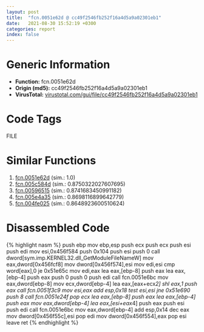 ```yaml
---
layout: post
title:  "fcn.0051e62d @ cc49f2546fb252f16a4d5a9a02301eb1"
date:   2021-08-30 15:52:19 +0300
categories: report
index: false
---
```


# Generic Information
- **Function:** fcn.0051e62d
- **Origin (md5):** cc49f2546fb252f16a4d5a9a02301eb1
- **VirusTotal:** [virustotal.com/gui/file/cc49f2546fb252f16a4d5a9a02301eb1][virustotal_ref]

# Code Tags
<span class="tag" id="FILE">FILE</span>


# Similar Functions

1. [fcn.0051e62d][similar_1_ref] (sim.: 1.0)
2. [fcn.005c584d][similar_2_ref] (sim.: 0.8750322027607695)
3. [fcn.00596515][similar_3_ref] (sim.: 0.8741683450991182)
4. [fcn.005e4a35][similar_4_ref] (sim.: 0.8698116899642779)
5. [fcn.004fe025][similar_5_ref] (sim.: 0.8648923600510624)


# Disassembled Code

{% highlight nasm %}
push ebp
mov ebp,esp
push ecx
push ecx
push esi
push edi
mov esi,0x456f584
push 0x104
push esi
push 0
call dword[sym.imp.KERNEL32.dll_GetModuleFileNameW]
mov eax,dword[0x456fcf8]
mov dword[0x456f574],esi
mov edi,esi
cmp word[eax],0
je 0x51e65c
mov edi,eax
lea eax,[ebp-8]
push eax
lea eax,[ebp-4]
push eax
push 0
push 0
push edi
call fcn.0051e6bc
mov eax,dword[ebp-8]
mov ecx,dword[ebp-4]
lea eax,[eax+ecx*2]
shl eax,1
push eax
call fcn.0051f3c9
mov esi,eax
add esp,0x18
test esi,esi
jne 0x51e690
push 8
call fcn.0051e24f
pop ecx
lea eax,[ebp-8]
push eax
lea eax,[ebp-4]
push eax
mov eax,dword[ebp-4]
lea eax,[esi+eax*4]
push eax
push esi
push edi
call fcn.0051e6bc
mov eax,dword[ebp-4]
add esp,0x14
dec eax
mov dword[0x456f55c],esi
pop edi
mov dword[0x456f554],eax
pop esi
leave 
ret 
{% endhighlight %}


[similar_1_ref]: /report/fcn.0051e62d@da37d90419c1292c0f16cbfd1f66402d
[similar_2_ref]: /report/fcn.005c584d@9df9a5aa1b4726bd0de47365be1d7f48
[similar_3_ref]: /report/fcn.00596515@fd515d36e5c3696f076b92b737a2556c
[similar_4_ref]: /report/fcn.005e4a35@8481303ca93a816ad088ab207da601a7
[similar_5_ref]: /report/fcn.004fe025@557dcbbf2711fedc520328fbbc657056
[virustotal_ref]: https://www.virustotal.com/gui/file/cc49f2546fb252f16a4d5a9a02301eb1